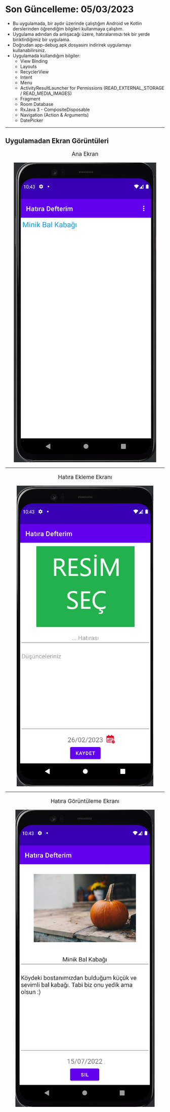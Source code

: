 # Son Güncelleme: 05/03/2023
* Bu uygulamada, bir aydır üzerinde çalıştığım Android ve Kotlin derslerinden öğrendiğim bilgileri kullanmaya çalıştım. <br/>
* Uygulama adından da anlışacağı üzere, hatıralarımızı tek bir yerde biriktirdiğimiz bir uygulama. <br/>
* Doğrudan app-debug.apk dosyasını indirirek uygulamayı kullanabilirsiniz. <br/>
* Uygulamada kullandığım bilgiler: <br/>
  * View Binding
  * Layouts
  * RecyclerView
  * Intent
  * Menu
  * ActivityResultLauncher for Permissions (READ_EXTERNAL_STORAGE / READ_MEDIA_IMAGES)
  * Fragment
  * Room Database
  * RxJava 3 - CompositeDisposable
  * Navigation (Action & Arguments)
  * DatePicker
---
## Uygulamadan Ekran Görüntüleri
<p align="center" style="font-size:125%;">Ana Ekran</p>
<p align="center">
  <img src="example1.png" alt="Ana Ekran"/>
</p>

---
<p align="center" style="font-size:125%;">Hatıra Ekleme Ekranı</p>
<p align="center">
  <img src="example3.png" alt="Hatıra Ekleme Ekranı"/>
</p>

---
<p align="center" style="font-size:125%;">Hatıra Görüntüleme Ekranı</p>
<p align="center">
  <img src="example2.png" alt="Hatıra Görüntüleme Ekranı"/>
</p>
